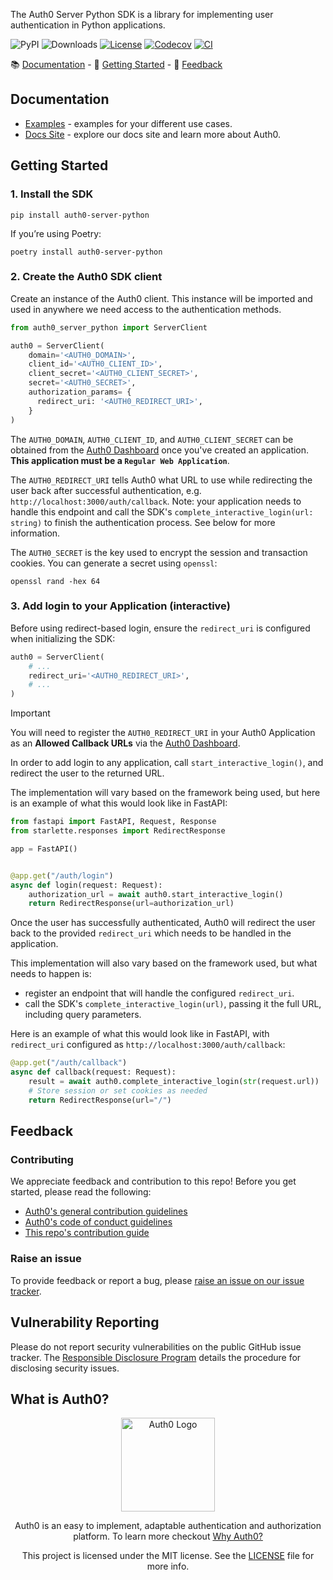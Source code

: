 The Auth0 Server Python SDK is a library for implementing user authentication in Python applications.

![PyPI](https://img.shields.io/pypi/v/auth0-server-python) ![Downloads](https://img.shields.io/pypi/dw/auth0-server-python) [![License](https://img.shields.io/:license-MIT-blue.svg?style=flat)](https://opensource.org/licenses/MIT) [![Codecov](https://img.shields.io/codecov/c/github/auth0/auth0-server-python)](https://codecov.io/gh/auth0/auth0-server-python) [![CI](https://github.com/auth0/auth0-server-python/actions/workflows/ci.yml/badge.svg)](https://github.com/auth0/auth0-server-python/actions)

📚 [Documentation](#documentation) - 🚀 [Getting Started](#getting-started) - 💬 [Feedback](#feedback)

## Documentation

- [Examples](https://github.com/auth0/auth0-server-python/blob/main/packages/auth0_server_python/EXAMPLES.md) - examples for your different use cases.
- [Docs Site](https://auth0.com/docs) - explore our docs site and learn more about Auth0.

## Getting Started

### 1. Install the SDK

```shell
pip install auth0-server-python
```

If you’re using Poetry:

```shell
poetry install auth0-server-python
```

### 2. Create the Auth0 SDK client

Create an instance of the Auth0 client. This instance will be imported and used in anywhere we need access to the authentication methods.


```python
from auth0_server_python import ServerClient

auth0 = ServerClient(
    domain='<AUTH0_DOMAIN>',
    client_id='<AUTH0_CLIENT_ID>',
    client_secret='<AUTH0_CLIENT_SECRET>',
    secret='<AUTH0_SECRET>',
    authorization_params= {
      redirect_uri: '<AUTH0_REDIRECT_URI>',
    }
)
```

The `AUTH0_DOMAIN`, `AUTH0_CLIENT_ID`, and `AUTH0_CLIENT_SECRET` can be obtained from the [Auth0 Dashboard](https://manage.auth0.com) once you've created an application. **This application must be a `Regular Web Application`**.

The `AUTH0_REDIRECT_URI` tells Auth0 what URL to use while redirecting the user back after successful authentication, e.g. `http://localhost:3000/auth/callback`. Note: your application needs to handle this endpoint and call the SDK's `complete_interactive_login(url: string)` to finish the authentication process. See below for more information.

The `AUTH0_SECRET` is the key used to encrypt the session and transaction cookies. You can generate a secret using `openssl`:

```shell
openssl rand -hex 64
```

### 3. Add login to your Application (interactive)

Before using redirect-based login, ensure the `redirect_uri` is configured when initializing the SDK:

```python
auth0 = ServerClient(
    # ...
    redirect_uri='<AUTH0_REDIRECT_URI>',
    # ...
)
```

> [!IMPORTANT]  
> You will need to register the `AUTH0_REDIRECT_URI` in your Auth0 Application as an **Allowed Callback URLs** via the [Auth0 Dashboard](https://manage.auth0.com).

In order to add login to any application, call `start_interactive_login()`, and redirect the user to the returned URL.

The implementation will vary based on the framework being used, but here is an example of what this would look like in FastAPI:

```python
from fastapi import FastAPI, Request, Response
from starlette.responses import RedirectResponse

app = FastAPI()


@app.get("/auth/login")
async def login(request: Request):
    authorization_url = await auth0.start_interactive_login()
    return RedirectResponse(url=authorization_url)
```

Once the user has successfully authenticated, Auth0 will redirect the user back to the provided `redirect_uri` which needs to be handled in the application.

This implementation will also vary based on the framework used, but what needs to happen is:

- register an endpoint that will handle the configured `redirect_uri`.
- call the SDK's `complete_interactive_login(url)`, passing it the full URL, including query parameters.

Here is an example of what this would look like in FastAPI, with `redirect_uri` configured as `http://localhost:3000/auth/callback`:

```python
@app.get("/auth/callback")
async def callback(request: Request):
    result = await auth0.complete_interactive_login(str(request.url))
    # Store session or set cookies as needed
    return RedirectResponse(url="/")
```

## Feedback

### Contributing

We appreciate feedback and contribution to this repo! Before you get started, please read the following:

- [Auth0's general contribution guidelines](https://github.com/auth0/open-source-template/blob/master/GENERAL-CONTRIBUTING.md)
- [Auth0's code of conduct guidelines](https://github.com/auth0/open-source-template/blob/master/CODE-OF-CONDUCT.md)
- [This repo's contribution guide](./CONTRIBUTING.md)

### Raise an issue

To provide feedback or report a bug, please [raise an issue on our issue tracker](https://github.com/auth0/auth0-server-python/issues).

## Vulnerability Reporting

Please do not report security vulnerabilities on the public GitHub issue tracker. The [Responsible Disclosure Program](https://auth0.com/responsible-disclosure-policy) details the procedure for disclosing security issues.

## What is Auth0?

<p align="center">
  <picture>
    <source media="(prefers-color-scheme: dark)" srcset="https://cdn.auth0.com/website/sdks/logos/auth0_dark_mode.png" width="150">
    <source media="(prefers-color-scheme: light)" srcset="https://cdn.auth0.com/website/sdks/logos/auth0_light_mode.png" width="150">
    <img alt="Auth0 Logo" src="https://cdn.auth0.com/website/sdks/logos/auth0_light_mode.png" width="150">
  </picture>
</p>
<p align="center">
  Auth0 is an easy to implement, adaptable authentication and authorization platform. To learn more checkout <a href="https://auth0.com/why-auth0">Why Auth0?</a>
</p>
<p align="center">
  This project is licensed under the MIT license. See the <a href="https://github.com/auth0/auth0-server-python/blob/main/packages/auth0_server_python/LICENSE"> LICENSE</a> file for more info.
</p>
